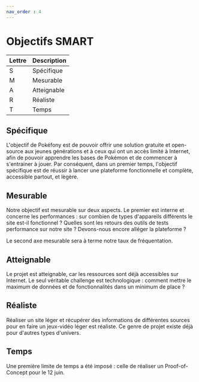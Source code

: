 ```yaml
---
nav_order : 4
---
```

# Objectifs SMART


| Lettre | Description |
| - | - |
| S | Spécifique |
| M | Mesurable |
| A | Atteignable |
| R | Réaliste |
| T | Temps |

## Spécifique

L'objectif de Pokéfony est de pouvoir offrir une solution gratuite et open-source aux jeunes générations et à ceux qui ont un accès limité à Internet, afin de pouvoir apprendre les bases de Pokémon et de commencer à s'entrainer à jouer. Par conséquent, dans un premier temps, l'objectif spécifique est de réussir à lancer une plateforme fonctionnelle et complète, accessible partout, et lègère.

## Mesurable

Notre objectif est mesurable sur deux aspects. Le premier est interne et concerne les performances : sur combien de types d'appareils différents le site est-il fonctionnel ? Quelles sont les retours des outils de tests performance sur notre site ? Devons-nous encore alléger la plateforme ?

Le second axe mesurable sera à terme notre taux de fréquentation. 

## Atteignable

Le projet est atteignable, car les ressources sont déjà accessibles sur Internet. Le seul véritable challenge est technologique : comment mettre le maximum de données et de fonctionnalités dans un minimum de place ?

## Réaliste

Réaliser un site léger et récupérer des informations de différentes sources pour en faire un jeux-vidéo léger est réaliste. Ce genre de projet existe déjà pour d'autres types d'univers.

## Temps

Une première limite de temps a été imposé : celle de réaliser un Proof-of-Concept pour le 12 juin.

